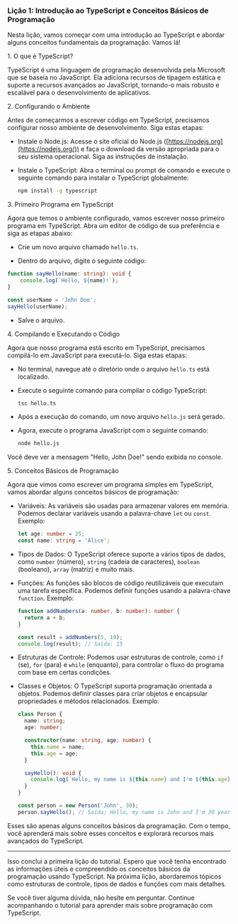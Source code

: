### Lição 1: Introdução ao TypeScript e Conceitos Básicos de Programação

Nesta lição, vamos começar com uma introdução ao TypeScript e abordar alguns conceitos fundamentais da programação.
Vamos lá!

1\. O que é TypeScript?

TypeScript é uma linguagem de programação desenvolvida pela Microsoft que se baseia no JavaScript. Ela adiciona recursos
de tipagem estática e suporte a recursos avançados ao JavaScript, tornando-o mais robusto e escalável para o
desenvolvimento de aplicativos.

2\. Configurando o Ambiente

Antes de começarmos a escrever código em TypeScript, precisamos configurar nosso ambiente de desenvolvimento. Siga estas
etapas:

- Instale o Node.js: Acesse o site oficial do Node.js ([https://nodejs.org](https://nodejs.org/)) e faça o download da
  versão apropriada para o seu sistema operacional. Siga as instruções de instalação.

- Instale o TypeScript: Abra o terminal ou prompt de comando e execute o seguinte comando para instalar o TypeScript
  globalmente:

  ```sh
  npm install -g typescript
  ```

3\. Primeiro Programa em TypeScript

Agora que temos o ambiente configurado, vamos escrever nosso primeiro programa em TypeScript. Abra um editor de código
de sua preferência e siga as etapas abaixo:

- Crie um novo arquivo chamado `hello.ts`.

- Dentro do arquivo, digite o seguinte código:

```typescript
function sayHello(name: string): void {
    console.log(`Hello, ${name}!`);
}

const userName = 'John Doe';
sayHello(userName);
```

- Salve o arquivo.

4\. Compilando e Executando o Código

Agora que nosso programa está escrito em TypeScript, precisamos compilá-lo em JavaScript para executá-lo. Siga estas
etapas:

- No terminal, navegue até o diretório onde o arquivo `hello.ts` está localizado.

- Execute o seguinte comando para compilar o código TypeScript:

     ```sh
     tsc hello.ts
     ```

- Após a execução do comando, um novo arquivo `hello.js` será gerado.

- Agora, execute o programa JavaScript com o seguinte comando:

     ```sh
     node hello.js
     ```

Você deve ver a mensagem "Hello, John Doe!" sendo exibida no console.

5\. Conceitos Básicos de Programação

Agora que vimos como escrever um programa simples em TypeScript, vamos abordar alguns conceitos básicos de programação:

- Variáveis: As variáveis são usadas para armazenar valores em memória. Podemos declarar variáveis usando a
  palavra-chave `let` ou `const`. Exemplo:

   ```typescript
   let age: number = 25;
   const name: string = 'Alice';
   ```

- Tipos de Dados: O TypeScript oferece suporte a vários tipos de dados, como `number` (número), `string` (cadeia de
  caracteres), `boolean` (booleano), `array` (matriz) e muito mais.

- Funções: As funções são blocos de código reutilizáveis que executam uma tarefa específica. Podemos definir funções
  usando a palavra-chave `function`. Exemplo:

    ```typescript
    function addNumbers(a: number, b: number): number {
      return a + b;
    }

    const result = addNumbers(5, 10);
    console.log(result); // Saída: 15
    ```

- Estruturas de Controle: Podemos usar estruturas de controle, como `if` (se), `for` (para) e `while` (enquanto), para
  controlar o fluxo do programa com base em certas condições.

- Classes e Objetos: O TypeScript suporta programação orientada a objetos. Podemos definir classes para criar objetos e
  encapsular propriedades e métodos relacionados. Exemplo:

  ```typescript
  class Person {
    name: string;
    age: number;

    constructor(name: string, age: number) {
      this.name = name;
      this.age = age;
    }

    sayHello(): void {
      console.log(`Hello, my name is ${this.name} and I'm ${this.age} years old.`);
    }
  }

  const person = new Person('John', 30);
  person.sayHello(); // Saída: Hello, my name is John and I'm 30 years old.
  ```

Esses são apenas alguns conceitos básicos da programação. Com o tempo, você aprenderá mais sobre esses conceitos e
explorará recursos mais avançados do TypeScript.

* * * * *

Isso conclui a primeira lição do tutorial. Espero que você tenha encontrado as informações úteis e compreendido os
conceitos básicos da programação usando TypeScript. Na próxima lição, abordaremos tópicos como estruturas de controle,
tipos de dados e funções com mais detalhes.

Se você tiver alguma dúvida, não hesite em perguntar. Continue acompanhando o tutorial para aprender mais sobre
programação com TypeScript.
